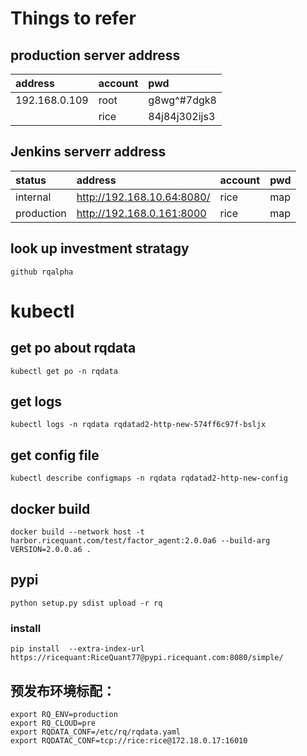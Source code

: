# Things to refer

## production server address

address|account|pwd
:---|:---|:---
192.168.0.109|root|g8wg^#7dgk8
| |rice|84j84j302ijs3

## Jenkins serverr address

status|address|account|pwd
:-|:-|:-|:-
internal|<http://192.168.10.64:8080/>|rice|map
production|<http://192.168.0.161:8000> | rice | map



## look up investment stratagy 

```
github rqalpha
```

# kubectl 
## get po about rqdata
```
kubectl get po -n rqdata
```

## get logs 
```
kubectl logs -n rqdata rqdatad2-http-new-574ff6c97f-bsljx
```

## get config file 
```
kubectl describe configmaps -n rqdata rqdatad2-http-new-config
```


## docker build
```
docker build --network host -t harbor.ricequant.com/test/factor_agent:2.0.0a6 --build-arg VERSION=2.0.0.a6 .
```

## pypi
```
python setup.py sdist upload -r rq
```

### install 

```
pip install  --extra-index-url https://ricequant:RiceQuant77@pypi.ricequant.com:8080/simple/

```

## 预发布环境标配：
```
export RQ_ENV=production
export RQ_CLOUD=pre
export RQDATA_CONF=/etc/rq/rqdata.yaml
export RQDATAC_CONF=tcp://rice:rice@172.18.0.17:16010
```

